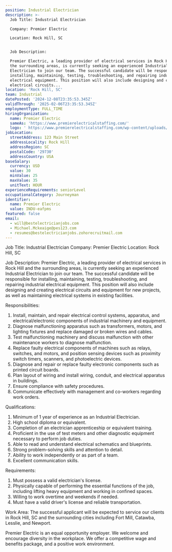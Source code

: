 ```yaml
---
position: Industrial Electrician
description: >-
  Job Title: Industrial Electrician

  Company: Premier Electric

  Location: Rock Hill, SC


  Job Description:

  Premier Electric, a leading provider of electrical services in Rock Hill and
  the surrounding areas, is currently seeking an experienced Industrial
  Electrician to join our team. The successful candidate will be responsible for
  installing, maintaining, testing, troubleshooting, and repairing industrial
  electrical equipment. This position will also include designing and creating
  electrical circuits...
location: 'Rock Hill, SC'
team: Industrial
datePosted: '2024-12-08T23:35:53.345Z'
validThrough: '2025-02-06T23:35:53.345Z'
employmentType: FULL_TIME
hiringOrganization:
  name: Premier Electric
  sameAs: 'https://www.premierelectricalstaffing.com/'
  logo: ' https://www.premierelectricalstaffing.com/wp-content/uploads/2020/05/Premier-Electrical-Staffing-logo.png'
jobLocation:
  streetAddress: 123 Main Street
  addressLocality: Rock Hill
  addressRegion: SC
  postalCode: '29730'
  addressCountry: USA
baseSalary:
  currency: USD
  value: 30
  minValue: 25
  maxValue: 35
  unitText: HOUR
experienceRequirements: seniorLevel
occupationalCategory: Journeyman
identifier:
  name: Premier Electric
  value: INDU-eafpms
featured: false
email:
  - will@bestelectricianjobs.com
  - Michael.Mckeaige@pes123.com
  - resumes@bestelectricianjobs.zohorecruitmail.com
---
```




Job Title: Industrial Electrician
Company: Premier Electric
Location: Rock Hill, SC

Job Description:
Premier Electric, a leading provider of electrical services in Rock Hill and the surrounding areas, is currently seeking an experienced Industrial Electrician to join our team. The successful candidate will be responsible for installing, maintaining, testing, troubleshooting, and repairing industrial electrical equipment. This position will also include designing and creating electrical circuits and equipment for new projects, as well as maintaining electrical systems in existing facilities.

Responsibilities:
1. Install, maintain, and repair electrical control systems, apparatus, and electrical/electronic components of industrial machinery and equipment.
2. Diagnose malfunctioning apparatus such as transformers, motors, and lighting fixtures and replace damaged or broken wires and cables.
3. Test malfunctioning machinery and discuss malfunction with other maintenance workers to diagnose malfunction.
4. Replace faulty electrical components of machines such as relays, switches, and motors, and position sensing devices such as proximity switch timers, scanners, and photoelectric devices.
5. Diagnose and repair or replace faulty electronic components such as printed circuit boards.
6. Plan layout of wiring and install wiring, conduit, and electrical apparatus in buildings.
7. Ensure compliance with safety procedures.
8. Communicate effectively with management and co-workers regarding work orders.

Qualifications:
1. Minimum of 1 year of experience as an Industrial Electrician.
2. High school diploma or equivalent.
3. Completion of an electrician apprenticeship or equivalent training.
4. Proficient in the use of test meters and other diagnostic equipment necessary to perform job duties.
5. Able to read and understand electrical schematics and blueprints.
6. Strong problem-solving skills and attention to detail.
7. Ability to work independently or as part of a team.
8. Excellent communication skills.

Requirements:
1. Must possess a valid electrician's license.
2. Physically capable of performing the essential functions of the job, including lifting heavy equipment and working in confined spaces.
3. Willing to work overtime and weekends if needed.
4. Must have a valid driver's license and reliable transportation.

Work Area:
The successful applicant will be expected to service our clients in Rock Hill, SC and the surrounding cities including Fort Mill, Catawba, Lesslie, and Newport.

Premier Electric is an equal opportunity employer. We welcome and encourage diversity in the workplace. We offer a competitive wage and benefits package, and a positive work environment.